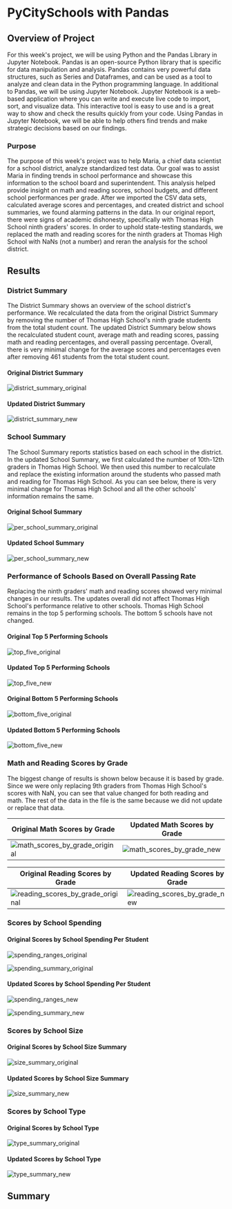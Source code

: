 # PyCitySchools with Pandas

## Overview of Project
For this week's project, we will be using Python and the Pandas Library in Jupyter Notebook. Pandas is an open-source Python library that is specific for data manipulation and analysis. Pandas contains very powerful data structures, such as Series and Dataframes, and can be used as a tool to analyze and clean data in the Python programming language. In additional to Pandas, we will be using Jupyter Notebook. Jupyter Notebook is a web-based application where you can write and execute live code to import, sort, and visualize data. This interactive tool is easy to use and is a great way to show and check the results quickly from your code. Using Pandas in Jupyter Notebook, we will be able to help others find trends and make strategic decisions based on our findings.

### Purpose
The purpose of this week's project was to help Maria, a chief data scientist for a school district, analyze standardized test data. Our goal was to assist Maria in finding trends in school performance and showcase this information to the school board and superintendent. This analysis helped provide insight on math and reading scores, school budgets, and different school performances per grade. After we imported the CSV data sets, calculated average scores and percentages, and created district and school summaries, we found alarming patterns in the data. In our original report, there were signs of academic dishonesty, specifically with Thomas High School ninth graders' scores. In order to uphold state-testing standards, we replaced the math and reading scores for the ninth graders at Thomas High School with NaNs (not a number) and reran the analysis for the school district.

## Results

### District Summary
The District Summary shows an overview of the school district's performance. We recalculated the data from the original District Summary by removing the number of Thomas High School's ninth grade students from the total student count. The updated District Summary below shows the recalculated student count, average math and reading scores, passing math and reading percentages, and overall passing percentage. Overall, there is very minimal change for the average scores and percentages even after removing 461 students from the total student count.

#### Original District Summary
![district_summary_original](/Resources/district_summary_original.PNG)

#### Updated District Summary
![district_summary_new](/Resources/district_summary_new.PNG)

### School Summary
The School Summary reports statistics based on each school in the district. In the updated School Summary, we first calculated the number of 10th-12th graders in Thomas High School. We then used this number to recalculate and replace the existing information around the students who passed math and reading for Thomas High School. As you can see below, there is very minimal change for Thomas High School and all the other schools' information remains the same.

#### Original School Summary
![per_school_summary_original](/Resources/per_school_summary_original.PNG)

#### Updated School Summary
![per_school_summary_new](/Resources/per_school_summary_new.PNG)

### Performance of Schools Based on Overall Passing Rate
Replacing the ninth graders' math and reading scores showed very minimal changes in our results. The updates overall did not affect Thomas High School's performance relative to other schools. Thomas High School remains in the top 5 performing schools. The bottom 5 schools have not changed. 

#### Original Top 5 Performing Schools
![top_five_original](/Resources/top_five_original.PNG)

#### Updated Top 5 Performing Schools
![top_five_new](/Resources/top_five_new.PNG)

#### Original Bottom 5 Performing Schools
![bottom_five_original](/Resources/bottom_five_original.PNG)

#### Updated Bottom 5 Performing Schools
![bottom_five_new](/Resources/bottom_five_new.PNG)

### Math and Reading Scores by Grade
The biggest change of results is shown below because it is based by grade. Since we were only replacing 9th graders from Thomas High School's scores with NaN, you can see that value changed for both reading and math. The rest of the data in the file is the same because we did not update or replace that data. 

|Original Math Scores by Grade     |Updated Math Scores by Grade      |
|------------|-------------|
|![math_scores_by_grade_original](/Resources/math_scores_by_grade_original.PNG)|![math_scores_by_grade_new](/Resources/math_scores_by_grade_new.PNG)|


|Original Reading Scores by Grade     |Updated Reading Scores by Grade      |
|------------|-------------|
|![reading_scores_by_grade_original](/Resources/reading_scores_by_grade_original.PNG)|![reading_scores_by_grade_new](/Resources/reading_scores_by_grade_new.PNG)|

### Scores by School Spending
#### Original Scores by School Spending Per Student
![spending_ranges_original](/Resources/spending_ranges_original.PNG)

![spending_summary_original](/Resources/spending_summary_original.PNG)

#### Updated Scores by School Spending Per Student
![spending_ranges_new](/Resources/spending_ranges_new.PNG)

![spending_summary_new](/Resources/spending_summary_new.PNG)

### Scores by School Size
#### Original Scores by School Size Summary
![size_summary_original](/Resources/size_summary_original.PNG)

#### Updated Scores by School Size Summary
![size_summary_new](/Resources/size_summary_new.PNG)

### Scores by School Type
#### Original Scores by School Type
![type_summary_original](/Resources/type_summary_original.PNG)

#### Updated Scores by School Type
![type_summary_new](/Resources/type_summary_new.PNG)

## Summary
